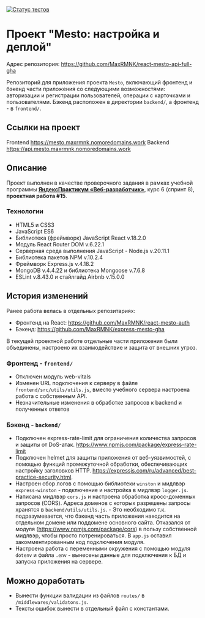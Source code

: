[![Статус тестов](../../actions/workflows/tests.yml/badge.svg)](../../actions/workflows/tests.yml)

# Проект "Mesto: настройка и деплой"
Адрес репозитория: https://github.com/MaxRMNK/react-mesto-api-full-gha

Репозиторий для приложения проекта `Mesto`, включающий фронтенд и бэкенд части приложения со следующими возможностями: авторизации и регистрации пользователей, операции с карточками и пользователями. Бэкенд расположен в директории `backend/`, а фронтенд - в `frontend/`.

## Ссылки на проект
Frontend https://mesto.maxrmnk.nomoredomains.work
Backend https://api.mesto.maxrmnk.nomoredomains.work

## Описание
Проект выполнен в качестве проверочного задания в рамках учебной программы **[ЯндексПрактикум «Веб-разработчик»](https://practicum.yandex.ru/web/)**, курс 6 (спринт 8), **проектная работа #15**.

### Технологии
 - HTML5 и CSS3
 - JavaScript ES6
 - Библиотека (фреймворк) JavaScript React v.18.2.0
 - Модуль React Router DOM v.6.22.1
 - Серверная среда выполнения JavaScript - Node.js v.20.11.1
 - Библиотека пакетов NPM v.10.2.4
 - Фреймворк Express.js v.4.18.2
 - MongoDB v.4.4.22 и библиотека Mongoose v.7.6.8
 - ESLint v.8.43.0 и стайлгайд Airbnb v.15.0.0

## История изменений
Ранее работа велась в отдельных репозитариях:
  * Фронтенд на React: https://github.com/MaxRMNK/react-mesto-auth
  * Бэкенд: https://github.com/MaxRMNK/express-mesto-gha

В текущей проектной работе отдельные части приложения были объединены, настроено их взаимодействие и защита от внешних угроз.

### Фронтенд - `frontend/`
  + Отключен модуль web-vitals
  + Изменен URL подключения к серверу в файле `frontend/src/utils/utils.js`, вместо учебного сервера настроена работа с собственным API.
  + Незначительные изменения в обработке запросов к backend и полученных ответов

### Бэкенд - `backend/`
  + Подключен express-rate-limit для ограничения количества запросов и защиты от DoS-атак.
    https://www.npmjs.com/package/express-rate-limit
  + Подключен helmet для защиты приложения от веб-уязвимостей, с помощью функций промежуточной обработки, обеспечивающих настройку заголовков HTTP.
    https://expressjs.com/ru/advanced/best-practice-security.html.
  + Настроен сбор логов с помощью библиотеки `winston` и мидлвэр `express-winston` - подключение и настройка в мидлвэр `logger.js`.
  + Написана мидлвэр `cors.js` и настроена обработка кросс-доменных запросов (CORS). Адреса доменов с которых разрешены запросы хранятся в `backend/utils/utils.js`. - Это необходимо т.к. подразумевается, что бэкенд часть приложения находится на отдельном домене или поддомене основного сайта.
  Отказался от модуля (https://www.npmjs.com/package/cors) в пользу собственной мидлвэр, чтобы просто потренироваться. В `app.js` оставил закомментированным код подключения модуля.
  + Настроена работа с переменными окружения с помощью модуля `dotenv` и файла `.env` - вынесены данные для подключения к БД и запуска приложения на сервере.

## Можно доработать
  * Вынести функции валидации из файлов `routes/` в `/middlewares/validatons.js`.
  * Тексты ошибок вынести в отдельный файл с константами.






